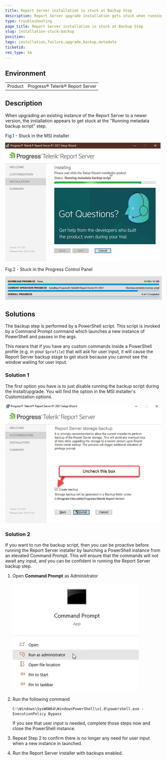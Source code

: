 ```yaml
---
title: Report Server installation is stuck at Backup Step
description: Report Server upgrade installation gets stuck when running the backup script
type: troubleshooting
page_title: Report Server installation is stuck at Backup Step
slug: installation-stuck-backup
position: 
tags: installation,failure,upgrade,backup,metadata
ticketid: 
res_type: kb
---
```


## Environment
<table>
	<tr>
		<td>Product</td>
		<td>Progress® Telerik® Report Server</td>
	</tr>
</table>

## Description

When upgrading an existing instance of the Report Server to a newer version, the installation appears to get stuck at the "Running metadata backup script" step.

Fig.1 - Stuck in the MSI installer

![MSI Installer](../images/report-server-images/kb/installer_stuck_msi.jpg)

Fig.2 - Stuck in the Progress Control Panel

![Progress Control Panel Installer](../images/report-server-images/kb/installer_stuck_pcp.jpg)

## Solutions

The backup step is performed by a PowerShell script. This script is invoked by a Command Prompt command which launches a new instance of PowerShell and passes in the args.

This means that if you have any custom commands inside a PowerShell profile (e.g. in your `$profile`) that will ask for user input, it will cause the Report Server backup stage to get stuck because you cannot see the window waiting for user input.

### Solution 1

The first option you have is to just disable running the backup script during the install/upgrade. You will find the option in the MSI installer's Customization options.

![Uncheck Backup](../images/report-server-images/kb/installer_stuck_disable_backup.jpg)

### Solution 2

If you want to run the backup script, then you can be proactive before running the Report Server installer by launching a PowerShell instance from an elevated Command Prompt. This will ensure that the commands will not await any input, and you can be confident in running the Report Server backup step.

1. Open **Command Prompt** as Administrator

    ![Command Prompt](../images/report-server-images/kb/installer_stuck_cmd.jpg)

2. Run the following command

    ```
    C:\Windows\SysWOW64\WindowsPowerShell\v1.0\powershell.exe -ExecutionPolicy Bypass
    ```
    
    If you see that user input is needed, complete those steps now and close the PowerShell instance.

3. Repeat Step 2 to confirm there is no longer any need for user input when a new instance in launched. 
4. Run the Report Server installer with backups enabled.

